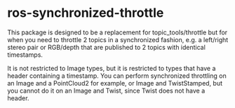 # ros-synchronized-throttle

This package is designed to be a replacement for topic_tools/throttle but for when you need to throttle 2 topics in a synchronized fashion, e.g. a left/right stereo pair or RGB/depth that are published to 2 topics with identical timestamps.

It is not restricted to Image types, but it is restricted to types that have a header containing a timestamp. You can perform synchronized throttling on an Image and a PointCloud2 for example, or Image and TwistStamped, but you cannot do it on an Image and Twist, since Twist does not have a header.


